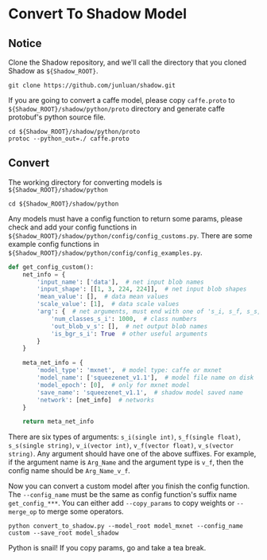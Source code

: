 # Convert To Shadow Model

## Notice

Clone the Shadow repository, and we'll call the directory that you cloned Shadow as ```${Shadow_ROOT}```.

```
git clone https://github.com/junluan/shadow.git
```

If you are going to convert a caffe model, please copy ```caffe.proto``` to ```${Shadow_ROOT}/shadow/python/proto``` directory and generate caffe protobuf's python source file.

```
cd ${Shadow_ROOT}/shadow/python/proto
protoc --python_out=./ caffe.proto
```

## Convert
 
The working directory for converting models is ```${Shadow_ROOT}/shadow/python```
 
```
cd ${Shadow_ROOT}/shadow/python
```

Any models must have a config function to return some params, please check and add your config functions in ```${Shadow_ROOT}/shadow/python/config/config_customs.py```. There are some example config functions in ```${Shadow_ROOT}/shadow/python/config/config_examples.py```.

```python
def get_config_custom():
    net_info = {
        'input_name': ['data'],  # net input blob names
        'input_shape': [[1, 3, 224, 224]],  # net input blob shapes
        'mean_value': [],  # data mean values
        'scale_value': [1],  # data scale values
        'arg': {  # net arguments, must end with one of 's_i, s_f, s_s, v_i, v_f, v_s'
            'num_classes_s_i': 1000,  # class numbers
            'out_blob_v_s': [],  # net output blob names
            'is_bgr_s_i': True  # other useful arguments
        }
    }

    meta_net_info = {
        'model_type': 'mxnet',  # model type: caffe or mxnet
        'model_name': ['squeezenet_v1.1'],  # model file name on disk
        'model_epoch': [0],  # only for mxnet model
        'save_name': 'squeezenet_v1.1',  # shadow model saved name
        'network': [net_info]  # networks
    }

    return meta_net_info
```

There are six types of arguments: ```s_i(single int)```, ```s_f(single float)```, ```s_s(single string)```, ```v_i(vector int)```, ```v_f(vector float)```, ```v_s(vector string)```. Any argument should have one of the above suffixes. For example, if the argument name is ```Arg_Name``` and the argument type is ```v_f```, then the config name should be ```Arg_Name_v_f```. 

Now you can convert a custom model after you finish the config function. The ```--config_name``` must be the same as config function's suffix name ```get_config_***```. You can either add ```--copy_params``` to copy weights or ```--merge_op``` to merge some operators.

```
python convert_to_shadow.py --model_root model_mxnet --config_name custom --save_root model_shadow
```

Python is snail! If you copy params, go and take a tea break.


